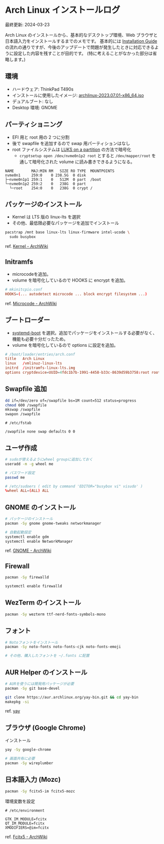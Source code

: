 # Arch Linux インストールログ

最終更新: 2024-03-23

Arch Linux のインストールから、基本的なデスクトップ環境、Web ブラウザと日本語入力をインストールするまでのメモです。
基本的には [Installation Guide](https://wiki.archlinux.org/title/installation_guide) の流れの通りですが、今後のアップデートで問題が発生したときに対応できるように設定した内容を残すことが目的です。
(特に考えることがなかった部分は省略します。)

## 環境

- ハードウェア: ThinkPad T490s
- インストールに使用したイメージ: [archlinux-2023.07.01-x86_64.iso](https://ftp.jaist.ac.jp/pub/Linux/ArchLinux/iso/2023.07.01/)
- デュアルブート: なし
- Desktop 環境: GNOME

## パーティショニング

- EFI 用と root 用の 2 つに分割
- 後で swapfile を追加するので swap 用パーティションはなし
- root ファイルシステムは [LUKS on a partition](https://wiki.archlinux.org/title/Dm-crypt/Encrypting_an_entire_system#LUKS_on_a_partition) の方法で暗号化
  - `cryptsetup open /dev/nvme0n1p2 root` とすると `/dev/mapper/root` を通して暗号化された volume に読み書きできるようになる。

```
NAME        MAJ:MIN RM   SIZE RO TYPE  MOUNTPOINTS
nvme0n1     259:0    0 238.5G  0 disk
├─nvme0n1p1 259:1    0   512M  0 part  /boot
└─nvme0n1p2 259:2    0   238G  0 part
  └─root    254:0    0   238G  0 crypt /
```

## パッケージのインストール

- Kernel は LTS 版の linux-lts を選択
- その他、最低限必要なパッケージを追加でインストール

```sh
pacstrap /mnt base linux-lts linux-firmware intel-ucode \
  sudo busybox
```

ref. [Kernel - ArchWiki](https://wiki.archlinux.org/title/Kernel)

## Initramfs

- microcodeを追加。
- volume を暗号化しているので HOOKS に encrypt を追加。

```conf
# mkinitcpio.conf
HOOKS=(... autodetect microcode ... block encrypt filesystem ...)
```

ref. [Microcode - ArchWiki](https://wiki.archlinux.org/title/microcode)

## ブートローダー

- [systemd-boot](https://wiki.archlinux.org/title/Systemd-boot) を選択。追加でパッケージをインストールする必要がなく、機能も必要十分だったため。
- volume を暗号化しているので options に設定を追加。

```conf
# /boot/loader/entries/arch.conf
title   Arch Linux
linux   /vmlinuz-linux-lts
initrd  /initramfs-linux-lts.img
options cryptdevice=UUID=4fdc1b7b-1991-4458-b33c-8639d59b3758:root root=/dev/mapper/root
```

## Swapfile 追加

```sh
dd if=/dev/zero of=/swapfile bs=1M count=512 status=progress
chmod 600 /swapfile
mkswap /swapfile
swapon /swapfile
```

```
# /etc/fstab

/swapfile none swap defaults 0 0
```

## ユーザ作成

```sh
# sudoが使えるようにwheel groupに追加しておく
useradd -m -g wheel me

# パスワード設定
passwd me
```

```conf
# /etc/sudoers ( edit by command 'EDITOR="busybox vi" visudo' )
%wheel ALL=(ALL) ALL
```

## GNOME のインストール

```sh
# パッケージのインストール
pacman -Sy gnome gnome-tweaks networkmanager

# 自動起動設定
systemctl enable gdm
systemctl enable NetworkManager
```

ref. [GNOME - ArchWiki](https://wiki.archlinux.org/title/GNOME)

## Firewall

```sh
pacman -Sy firewalld

systemctl enable firewalld
```

## WezTerm のインストール

```sh
pacman -Sy wezterm ttf-nerd-fonts-symbols-mono
```

## フォント

```sh
# Notoフォントをインストール
pacman -Sy noto-fonts noto-fonts-cjk noto-fonts-emoji

# その他、購入したフォントを ~/.fonts に配置
```

## AUR Helper のインストール

```sh
# AURを使うには開発用パッケージが必要
pacman -Sy git base-devel

git clone https://aur.archlinux.org/yay-bin.git && cd yay-bin
makepkg -si
```

ref. [yay](https://github.com/Jguer/yay)

## ブラウザ (Google Chrome)

インストール

```sh
yay -Sy google-chrome

# 画面共有に必要
pacman -Sy wireplumber
```

## 日本語入力 (Mozc)

```sh
pacman -Sy fcitx5-im fcitx5-mozc
```

環境変数を設定

```
# /etc/environment

GTK_IM_MODULE=fcitx
QT_IM_MODULE=fcitx
XMODIFIERS=@im=fcitx
```

ref. [Fcitx5 - ArchWiki](https://wiki.archlinux.org/title/Fcitx5)
